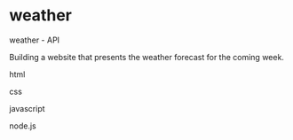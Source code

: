 # weather
weather - API

Building a website that presents the weather forecast for the coming week.


html

css

javascript

node.js
